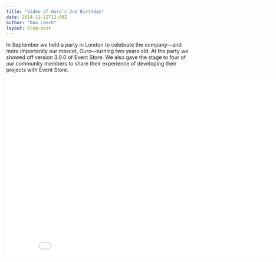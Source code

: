```yaml
---
title: "Video of Ouro’s 2nd Birthday"
date: 2014-11-12T12:00Z
author: "Dan Leech"
layout: blog-post
---
```


In September we held a party in London to celebrate the company—and more importantly our mascot, Ouro—turning two years old. At the party we showed off version 3.0.0 of Event Store. We also gave the stage to four of our community members to share their experience of developing their projects with Event Store.

<iframe width="864" height="486" src="//www.youtube.com/embed/0aVCXXGNELo" frameborder="0" allowfullscreen></iframe>